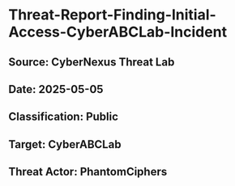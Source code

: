# Threat-Report-Finding-Initial-Access-CyberABCLab-Incident

## Source: CyberNexus Threat Lab
## Date: 2025-05-05
## Classification: Public
## Target: CyberABCLab
## Threat Actor: PhantomCiphers

